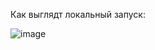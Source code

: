 Как выглядт локальный запуск:

![image](https://github.com/user-attachments/assets/b63505b5-2d83-47c7-a72b-8a87d8d51f10)
